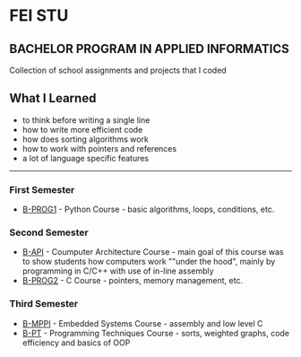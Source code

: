 # FEI STU

## BACHELOR PROGRAM IN APPLIED INFORMATICS

Collection of school assignments and projects that I coded
## What I Learned
* to think before writing a single line
* how to write more efficient code
* how does sorting algorithms work
* how to work with pointers and references
* a lot of language specific features

---
### First Semester
* [B-PROG1](https://github.com/stanley255/School/tree/master/1.%20semester/B-PROG1) - Python Course - basic algorithms, loops, conditions, etc.

### Second Semester
* [B-API](https://github.com/stanley255/School/tree/master/2.%20semester/B-API) - Coumputer Architecture Course - main goal of this course was to show students how computers work ""under the hood", mainly by programming in C/C++ with use of in-line assembly
* [B-PROG2](https://github.com/stanley255/School/tree/master/2.%20semester/B-PROG2) - C Course - pointers, memory management, etc.

### Third Semester
* [B-MPPI](https://github.com/stanley255/School/tree/master/3.%20semester/B-MPPI) - Embedded Systems Course - assembly and low level C
* [B-PT](https://github.com/stanley255/School/tree/master/3.%20semester/B-PT) - Programming Techniques Course - sorts, weighted graphs, code efficiency and basics of OOP